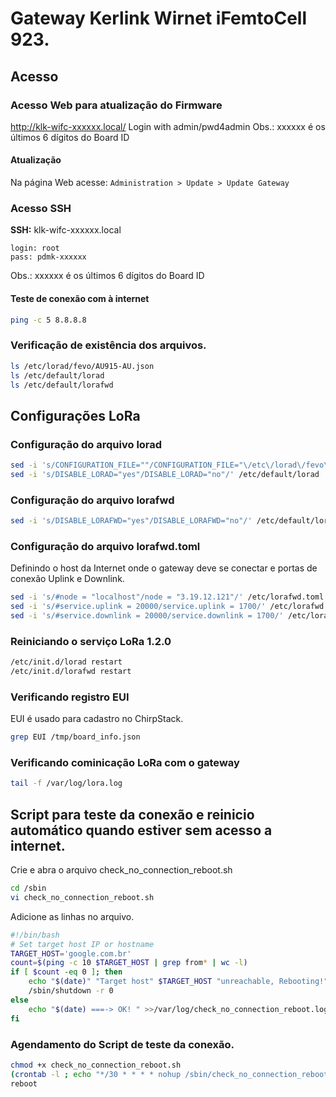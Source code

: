 # Gateway Kerlink Wirnet iFemtoCell 923.

## Acesso

### Acesso Web para atualização do Firmware
http://klk-wifc-xxxxxx.local/
Login with admin/pwd4admin
Obs.: xxxxxx é os últimos 6 dígitos do Board ID

#### Atualização
Na página Web acesse: ```Administration > Update > Update Gateway```

### Acesso SSH
**SSH:** klk-wifc-xxxxxx.local
```
login: root
pass: pdmk-xxxxxx
```
Obs.: xxxxxx é os últimos 6 dígitos do Board ID

#### Teste de conexão com à internet
```bash
ping -c 5 8.8.8.8
```

### Verificação de existência dos arquivos.
```bash
ls /etc/lorad/fevo/AU915-AU.json
ls /etc/default/lorad
ls /etc/default/lorafwd
```

## Configurações LoRa

### Configuração do arquivo lorad
```bash
sed -i 's/CONFIGURATION_FILE=""/CONFIGURATION_FILE="\/etc\/lorad\/fevo\/AU915-AU.json"/' /etc/default/lorad
sed -i 's/DISABLE_LORAD="yes"/DISABLE_LORAD="no"/' /etc/default/lorad
```

### Configuração do arquivo lorafwd
```bash
sed -i 's/DISABLE_LORAFWD="yes"/DISABLE_LORAFWD="no"/' /etc/default/lorafwd
```

### Configuração do arquivo lorafwd.toml
Definindo o host da Internet onde o gateway deve se conectar e portas de conexão Uplink e Downlink.
```bash
sed -i 's/#node = "localhost"/node = "3.19.12.121"/' /etc/lorafwd.toml
sed -i 's/#service.uplink = 20000/service.uplink = 1700/' /etc/lorafwd.toml
sed -i 's/#service.downlink = 20000/service.downlink = 1700/' /etc/lorafwd.toml
```

### Reiniciando o serviço LoRa 1.2.0 
```bash
/etc/init.d/lorad restart
/etc/init.d/lorafwd restart
```

### Verificando registro EUI 
EUI é usado para cadastro no ChirpStack.
```bash
grep EUI /tmp/board_info.json
```

### Verificando cominicação LoRa com o gateway
```bash
tail -f /var/log/lora.log
```

## Script para teste da conexão e reinicio automático quando estiver sem acesso a internet.

Crie e abra o arquivo check_no_connection_reboot.sh
```bash
cd /sbin
vi check_no_connection_reboot.sh 
```

Adicione as linhas no arquivo.
```bash
#!/bin/bash
# Set target host IP or hostname
TARGET_HOST='google.com.br'
count=$(ping -c 10 $TARGET_HOST | grep from* | wc -l)
if [ $count -eq 0 ]; then
    echo "$(date)" "Target host" $TARGET_HOST "unreachable, Rebooting!" >>/var/log/check_no_connection_reboot.log
    /sbin/shutdown -r 0
else
    echo "$(date) ===-> OK! " >>/var/log/check_no_connection_reboot.log
fi
```

### Agendamento do Script de teste da conexão.
```bash
chmod +x check_no_connection_reboot.sh
(crontab -l ; echo "*/30 * * * * nohup /sbin/check_no_connection_reboot.sh") | crontab -
reboot
```
